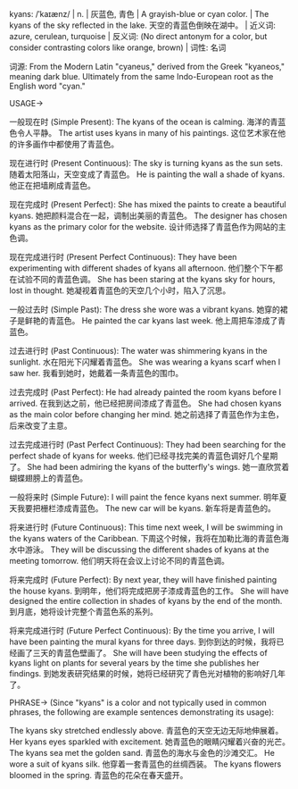 kyans: /ˈkaɪænz/ | n. | 灰蓝色, 青色 | A grayish-blue or cyan color.  | The kyans of the sky reflected in the lake. 天空的青蓝色倒映在湖中。 | 近义词: azure, cerulean, turquoise | 反义词:  (No direct antonym for a color, but consider contrasting colors like orange, brown) | 词性: 名词

词源: From the Modern Latin "cyaneus," derived from the Greek "kyaneos," meaning dark blue. Ultimately from the same Indo-European root as the English word "cyan."

USAGE->

一般现在时 (Simple Present):
The kyans of the ocean is calming. 海洋的青蓝色令人平静。
The artist uses kyans in many of his paintings. 这位艺术家在他的许多画作中都使用了青蓝色。


现在进行时 (Present Continuous):
The sky is turning kyans as the sun sets. 随着太阳落山，天空变成了青蓝色。
He is painting the wall a shade of kyans. 他正在把墙刷成青蓝色。


现在完成时 (Present Perfect):
She has mixed the paints to create a beautiful kyans. 她把颜料混合在一起，调制出美丽的青蓝色。
The designer has chosen kyans as the primary color for the website. 设计师选择了青蓝色作为网站的主色调。


现在完成进行时 (Present Perfect Continuous):
They have been experimenting with different shades of kyans all afternoon. 他们整个下午都在试验不同的青蓝色调。
She has been staring at the kyans sky for hours, lost in thought. 她凝视着青蓝色的天空几个小时，陷入了沉思。


一般过去时 (Simple Past):
The dress she wore was a vibrant kyans. 她穿的裙子是鲜艳的青蓝色。
He painted the car kyans last week. 他上周把车漆成了青蓝色。


过去进行时 (Past Continuous):
The water was shimmering kyans in the sunlight. 水在阳光下闪耀着青蓝色。
She was wearing a kyans scarf when I saw her. 我看到她时，她戴着一条青蓝色的围巾。


过去完成时 (Past Perfect):
He had already painted the room kyans before I arrived. 在我到达之前，他已经把房间漆成了青蓝色。
She had chosen kyans as the main color before changing her mind. 她之前选择了青蓝色作为主色，后来改变了主意。


过去完成进行时 (Past Perfect Continuous):
They had been searching for the perfect shade of kyans for weeks. 他们已经寻找完美的青蓝色调好几个星期了。
She had been admiring the kyans of the butterfly's wings. 她一直欣赏着蝴蝶翅膀上的青蓝色。


一般将来时 (Simple Future):
I will paint the fence kyans next summer. 明年夏天我要把栅栏漆成青蓝色。
The new car will be kyans. 新车将是青蓝色的。


将来进行时 (Future Continuous):
This time next week, I will be swimming in the kyans waters of the Caribbean. 下周这个时候，我将在加勒比海的青蓝色海水中游泳。
They will be discussing the different shades of kyans at the meeting tomorrow. 他们明天将在会议上讨论不同的青蓝色调。


将来完成时 (Future Perfect):
By next year, they will have finished painting the house kyans. 到明年，他们将完成把房子漆成青蓝色的工作。
She will have designed the entire collection in shades of kyans by the end of the month. 到月底，她将设计完整个青蓝色系的系列。


将来完成进行时 (Future Perfect Continuous):
By the time you arrive, I will have been painting the mural kyans for three days. 到你到达的时候，我将已经画了三天的青蓝色壁画了。
She will have been studying the effects of kyans light on plants for several years by the time she publishes her findings. 到她发表研究结果的时候，她将已经研究了青色光对植物的影响好几年了。




PHRASE->
(Since "kyans" is a color and not typically used in common phrases, the following are example sentences demonstrating its usage):

The kyans sky stretched endlessly above. 青蓝色的天空无边无际地伸展着。
Her kyans eyes sparkled with excitement. 她青蓝色的眼睛闪耀着兴奋的光芒。
The kyans sea met the golden sand. 青蓝色的海水与金色的沙滩交汇。
He wore a suit of kyans silk. 他穿着一套青蓝色的丝绸西装。
The kyans flowers bloomed in the spring. 青蓝色的花朵在春天盛开。
